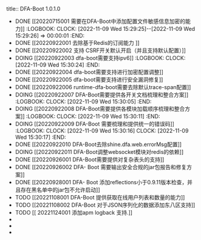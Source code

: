 title:: DFA-Boot 1.0.1.0

- DONE [[20220715001 需要在DFA-Boot中添加配置文件敏感信息加密的能力]]
  :LOGBOOK:
  CLOCK: [2022-11-09 Wed 15:29:25]--[2022-11-09 Wed 15:29:26] =>  00:00:01
  :END:
- DONE [[20220922001 去除基于Redis的订阅能力 ]]
- DONE [[20220922002 支持 CSRF开关默认开启（并且支持默认配置）]]
- DOING [[20220922003 dfa-boot需要支持ipv6]]
  :LOGBOOK:
  CLOCK: [2022-11-09 Wed 15:30:24]
  :END:
- DONE [[20220922004 dfa-boot需要支持进行加密配置调整]]
- DONE [[20220922005 dfa-boot需要支持进行安全漏洞修复]]
- DONE [[20220922006 runtime-dfa-boot需要去除默认trace-span配置]]
- DOING [[20220922007 DFA-Boot需要提供各开关文档梳理和整合方案]]
  :LOGBOOK:
  CLOCK: [2022-11-09 Wed 15:30:05]
  :END:
- DOING [[20220922008 DFA-Boot需要提供各模块加载顺序梳理和整合方案]]
  :LOGBOOK:
  CLOCK: [2022-11-09 Wed 15:30:11]
  :END:
- DOING [[20220922009 DFA-Boot 需要梳理和提供统一的错误码]]
  :LOGBOOK:
  CLOCK: [2022-11-09 Wed 15:30:16]
  CLOCK: [2022-11-09 Wed 15:30:17]
  :END:
- DONE [[20220922010 DFA-Boot去除shine.dfa.web.errorMsg配置]]
- DOING [[20220922011  DFA-Boot调整websocket模块对redis的依赖]]
- DONE [[20220926001 DFA-Boot需要提供对复杂表头的支持]]
- DONE [[20220926002 DFA- Boot 需要输出安全合规的jar包报告和修复方案]]
- DONE [[20220928001 DFA- Boot 添加reflections小于0.9.11版本检查，并且存在黑名单中的jar包不允许启动]]
- TODO [[20221108001 DFA-Boot 提供获取在线用户列表和数量的能力]]
- TODO [[20221108002 DFA-Boot 对于JSON序列化的数据添加东八区支持]]
- TODO [[ 20221124001 添加apm logback 支持.]]
-
-
-